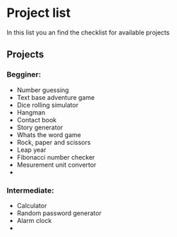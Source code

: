 # Project list #

 In this list you an find the checklist for available projects 
 
## Projects ##

### Begginer: ###
- Number guessing
- Text base adventure game
- Dice rolling simulator
- Hangman
- Contact book
- Story generator 
- Whats the word game
- Rock, paper and scissors
- Leap year
- Fibonacci number checker 
- Mesurement unit convertor
- 

### Intermediate: ###
- Calculator 
- Random password generator 
- Alarm clock
- 
 
